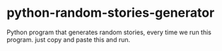 # python-random-stories-generator
Python program that generates random stories, every time we run this program.
just copy and paste this and run.
